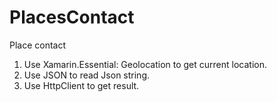 # PlacesContact
Place contact
1. Use Xamarin.Essential: Geolocation to get current location.
2. Use JSON to read Json string.
3. Use HttpClient to get result.

